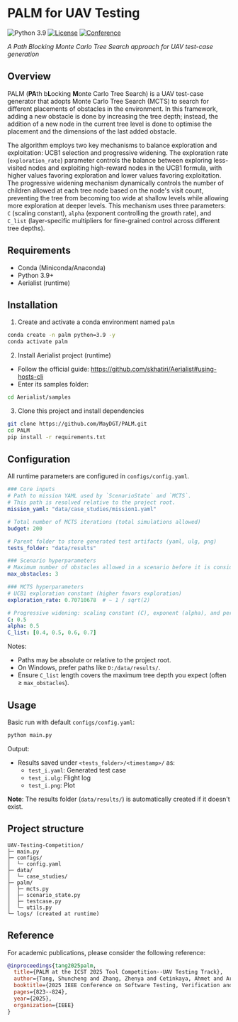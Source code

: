 # PALM for UAV Testing

![Python 3.9](https://img.shields.io/badge/python-3.9+-blue?logo=python)
[![License](https://img.shields.io/badge/license-GPL--3.0-green)](https://choosealicense.com/licenses/gpl-3.0/)
[![Conference](https://img.shields.io/badge/conference-ICST%202025-red)](https://conf.researchr.org/home/icst-2025)

*A Path Blocking Monte Carlo Tree Search approach for UAV test-case generation*

## Overview
PALM (**PA**th b**L**ocking **M**onte Carlo Tree Search) is a UAV test-case generator that adopts Monte Carlo Tree Search (MCTS) to search for different placements of obstacles in the environment. 
In this framework, adding a new obstacle is done by increasing the tree depth; instead, the addition of a new node in the current tree level is done to optimise the placement and the dimensions of the last added obstacle. 

The algorithm employs two key mechanisms to balance exploration and exploitation: UCB1 selection and progressive widening. 
The exploration rate (`exploration_rate`) parameter controls the balance between exploring less-visited nodes and exploiting high-reward nodes in the UCB1 formula, with higher values favoring exploration and lower values favoring exploitation. 
The progressive widening mechanism dynamically controls the number of children allowed at each tree node based on the node's visit count, preventing the tree from becoming too wide at shallow levels while allowing more exploration at deeper levels. 
This mechanism uses three parameters: `C` (scaling constant), `alpha` (exponent controlling the growth rate), and `C_list` (layer-specific multipliers for fine-grained control across different tree depths).

## Requirements
- Conda (Miniconda/Anaconda)
- Python 3.9+
- Aerialist (runtime)

## Installation
1) Create and activate a conda environment named `palm`
```bash
conda create -n palm python=3.9 -y
conda activate palm
```

2) Install Aerialist project (runtime)
- Follow the official guide: https://github.com/skhatiri/Aerialist#using-hosts-cli
- Enter its samples folder:
```bash
cd Aerialist/samples
```

3) Clone this project and install dependencies
```bash
git clone https://github.com/MayDGT/PALM.git
cd PALM
pip install -r requirements.txt
```

## Configuration
All runtime parameters are configured in `configs/config.yaml`.

```yaml
### Core inputs
# Path to mission YAML used by `ScenarioState` and `MCTS`.
# This path is resolved relative to the project root.
mission_yaml: "data/case_studies/mission1.yaml"

# Total number of MCTS iterations (total simulations allowed)
budget: 200

# Parent folder to store generated test artifacts (yaml, ulg, png)
tests_folder: "data/results"

### Scenario hyperparameters
# Maximum number of obstacles allowed in a scenario before it is considered terminal
max_obstacles: 3

### MCTS hyperparameters
# UCB1 exploration constant (higher favors exploration)
exploration_rate: 0.70710678  # ~ 1 / sqrt(2)

# Progressive widening: scaling constant (C), exponent (alpha), and per-layer widening multipliers (C_list)
C: 0.5
alpha: 0.5
C_list: [0.4, 0.5, 0.6, 0.7]
```

Notes:
- Paths may be absolute or relative to the project root.
- On Windows, prefer paths like `D:/data/results/`.
- Ensure `C_list` length covers the maximum tree depth you expect (often ≥ `max_obstacles`).

## Usage
Basic run with default `configs/config.yaml`:
```bash
python main.py
```

Output:
- Results saved under `<tests_folder>/<timestamp>/` as:
  - `test_i.yaml`: Generated test case
  - `test_i.ulg`: Flight log
  - `test_i.png`: Plot

**Note**: The results folder (`data/results/`) is automatically created if it doesn't exist.

## Project structure
```
UAV-Testing-Competition/
├─ main.py
├─ configs/
│  └─ config.yaml
├─ data/
│  └─ case_studies/
├─ palm/
│  ├─ mcts.py
│  ├─ scenario_state.py
│  ├─ testcase.py
│  └─ utils.py
└─ logs/ (created at runtime)
```

## Reference
For academic publications, please consider the following reference:
```bibtex
@inproceedings{tang2025palm,
  title={PALM at the ICST 2025 Tool Competition--UAV Testing Track},
  author={Tang, Shuncheng and Zhang, Zhenya and Cetinkaya, Ahmet and Arcaini, Paolo},
  booktitle={2025 IEEE Conference on Software Testing, Verification and Validation (ICST)},
  pages={823--824},
  year={2025},
  organization={IEEE}
}
```



